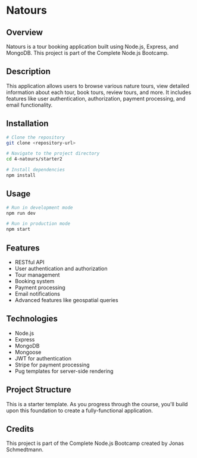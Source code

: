 # Natours

## Overview

Natours is a tour booking application built using Node.js, Express, and MongoDB. This project is part of the Complete Node.js Bootcamp.

## Description

This application allows users to browse various nature tours, view detailed information about each tour, book tours, review tours, and more. It includes features like user authentication, authorization, payment processing, and email functionality.

## Installation

```bash
# Clone the repository
git clone <repository-url>

# Navigate to the project directory
cd 4-natours/starter2

# Install dependencies
npm install
```

## Usage

```bash
# Run in development mode
npm run dev

# Run in production mode
npm start
```

## Features

-   RESTful API
-   User authentication and authorization
-   Tour management
-   Booking system
-   Payment processing
-   Email notifications
-   Advanced features like geospatial queries

## Technologies

-   Node.js
-   Express
-   MongoDB
-   Mongoose
-   JWT for authentication
-   Stripe for payment processing
-   Pug templates for server-side rendering

## Project Structure

This is a starter template. As you progress through the course, you'll build upon this foundation to create a fully-functional application.

## Credits

This project is part of the Complete Node.js Bootcamp created by Jonas Schmedtmann.
